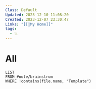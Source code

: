 ```yaml
---
Class: Default
Updated: 2023-12-10 11:08:20
Created: 2023-12-07 23:30:47
Links: "[[🏡My Home]]"
tags:
  - 💥
---
```

# All
```dataview
LIST
FROM #note/brainstrom 
WHERE !contains(file.name, "Template")
```
